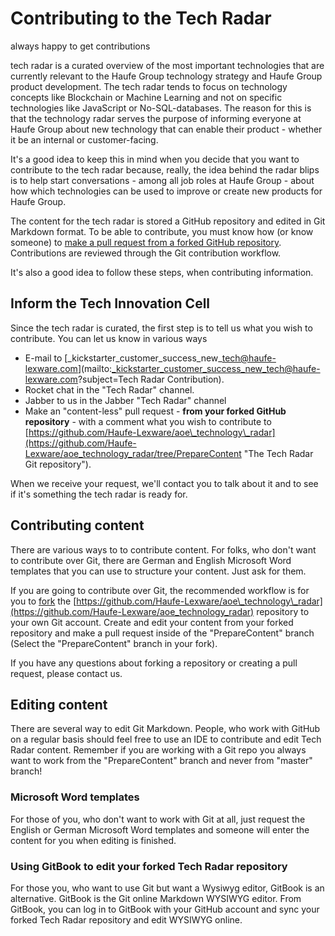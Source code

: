 # Contributing to the Tech Radar

always happy to get contributions

tech radar is a curated overview of the most important technologies that are currently relevant to the Haufe Group technology strategy and Haufe Group product development. The tech radar tends to focus on technology concepts like Blockchain or Machine Learning and not on specific technologies like JavaScript or No-SQL-databases. The reason for this is that the technology radar serves the purpose of informing everyone at Haufe Group about new technology that can enable their product - whether it be an internal or customer-facing.

It's a good idea to keep this in mind when you decide that you want to contribute to the tech radar because, really, the idea behind the radar blips is to help start conversations - among all job roles at Haufe Group - about how which technologies can be used to improve or create new products for Haufe Group.

The content for the tech radar is stored a GitHub repository and edited in Git Markdown format. To be able to contribute, you must know how \(or know someone\) to [make a pull request from a forked GitHub repository](https://help.github.com/articles/creating-a-pull-request-from-a-fork/). Contributions are reviewed through the Git contribution workflow.

It's also a good idea to follow these steps, when contributing information.

## Inform the Tech Innovation Cell

Since the tech radar is curated, the first step is to tell us what you wish to contribute. You can let us know in various ways

* E-mail to [\_kickstarter\_customer\_success\_new\_tech@haufe-lexware.com](mailto:_kickstarter_customer_success_new_tech@haufe-lexware.com?subject=Tech Radar Contribution).
* Rocket chat in the "Tech Radar" channel.
* Jabber to us in the Jabber "Tech Radar" channel
* Make an "content-less" pull request - **from your forked GitHub repository** - with a comment what you wish to contribute to [https://github.com/Haufe-Lexware/aoe\_technology\_radar](https://github.com/Haufe-Lexware/aoe_technology_radar/tree/PrepareContent "The Tech Radar Git repository").

When we receive your request, we'll contact you to talk about it and to see if it's something the tech radar is ready for.

## Contributing content

There are various ways to to contribute content. For folks, who don't want to contribute over Git, there are German and English Microsoft Word templates that you can use to structure your content. Just ask for them.

If you are going to contribute over Git, the recommended workflow is for you to [fork](https://help.github.com/articles/fork-a-repo/ "How to fork a Git repo") the [https://github.com/Haufe-Lexware/aoe\_technology\_radar](https://github.com/Haufe-Lexware/aoe_technology_radar) repository to your own Git account. Create and edit your content from your forked repository and make a pull request inside of the "PrepareContent" branch \(Select the "PrepareContent" branch in your fork\).

If you have any questions about forking a repository or creating a pull request, please contact us.

## Editing content

There are several way to edit Git Markdown. People, who work with GitHub on a regular basis should feel free to use an IDE to contribute and edit Tech Radar content. Remember if you are working with a Git repo you always want to work from the "PrepareContent" branch and never from "master" branch!

### Microsoft Word templates

For those of you, who don't want to work with Git at all, just request the English or German Microsoft Word templates and someone will enter the content for you when editing is finished.

### Using GitBook to edit your forked Tech Radar repository

For those you, who want to use Git but want a Wysiwyg editor, GitBook is an alternative. GitBook is the Git online Markdown WYSIWYG editor. From GitBook, you can log in to GitBook with your GitHub account and sync your forked Tech Radar repository and edit WYSIWYG online. 



## 



